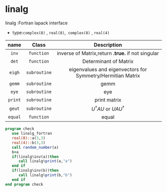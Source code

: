 # linalg
linalg :Fortran lapack interface 

- type:`complex(8)` , `real(8)`,` complex(8)` , `real(4)`

| name    | Class        | Description                                                |
|   :-:   |   :-:        |:-:                                                         |
| `inv`   | `function`   | inverse of Matrix,return **.true.** if not singular        |
| `det`   | `function`   | Determinant of Matrix                                      |
| `eigh`  | `subroutine` | eigenvalues and eigenvectors for Symmetry/Hermitian Matrix |
| `gemm`  | `subroutine` | gemm                                                       |
| `eye`   | `subroutine` | eye                                                        |
| `print` | `subroutine` | print matrix                                               |
| `geut`  | `subroutine` | $U^{\dagger}AU$ or $UAU^{\dagger}$                         |
| `equal` | `function`   | equal                                                      |

```fortran
program check
   use linalg_fortran
   real(8)::a(3,3)
   real(4)::b(3,3)
   call random_number(a)
   b=a
   if(linalg%inv(a))then
      call linalg%print(a,"a")
   end if
   if(linalg%inv(b))then
      call linalg%print(b,"b")
   end if
end program check


```
